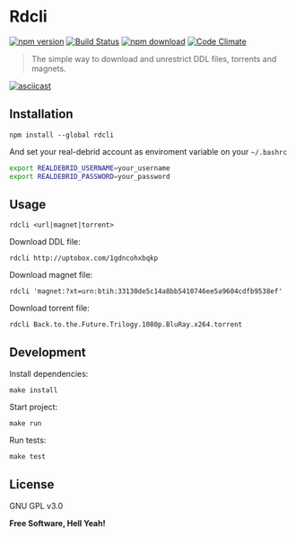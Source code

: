 Rdcli
===

[![npm version](https://badge.fury.io/js/rdcli.svg)](https://badge.fury.io/js/rdcli)
[![Build Status](https://travis-ci.org/ston3o/rdcli.svg?branch=master)](https://travis-ci.org/ston3o/rdcli/)
[![npm download](https://img.shields.io/npm/dt/rdcli.svg)](https://www.npmjs.com/package/rdcli)
[![Code Climate](https://codeclimate.com/github/ston3o/rdcli/badges/gpa.svg)](https://codeclimate.com/github/ston3o/rdcli)

> The simple way to download and unrestrict DDL files, torrents and magnets.

[![asciicast](https://raw.githubusercontent.com/ston3o/rdcli/master/screencast.gif)](https://raw.githubusercontent.com/ston3o/rdcli/master/screencast.gif)

## Installation

`npm install --global rdcli`

And set your real-debrid account as enviroment variable on your `~/.bashrc`

```bash
export REALDEBRID_USERNAME=your_username
export REALDEBRID_PASSWORD=your_password
```

## Usage

`rdcli <url|magnet|torrent>`

Download DDL file:

`rdcli http://uptobox.com/1gdncohxbqkp`

Download magnet file:

`rdcli 'magnet:?xt=urn:btih:33130de5c14a8bb5410746ee5a9604cdfb9538ef'`

Download torrent file:

`rdcli Back.to.the.Future.Trilogy.1080p.BluRay.x264.torrent`

## Development

Install dependencies:

`make install`

Start project:

`make run`

Run tests:

`make test`

License
---

GNU GPL v3.0

**Free Software, Hell Yeah!**
